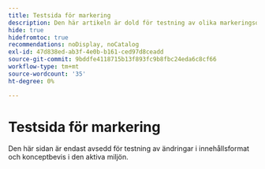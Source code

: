 ```yaml
---
title: Testsida för markering
description: Den här artikeln är dold för testning av olika markeringsomformningar.
hide: true
hidefromtoc: true
recommendations: noDisplay, noCatalog
exl-id: 47d838ed-ab3f-4e0b-b161-ced97d8ceadd
source-git-commit: 9bddfe4118715b13f893fc9b8fbc24eda6c8cf66
workflow-type: tm+mt
source-wordcount: '35'
ht-degree: 0%

---
```


# Testsida för markering

Den här sidan är endast avsedd för testning av ändringar i innehållsformat och konceptbevis i den aktiva miljön.

